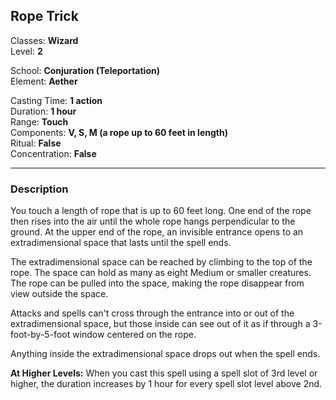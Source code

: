 ## Rope Trick

Classes: **Wizard**  
Level: **2**  

School: **Conjuration (Teleportation)**  
Element: **Aether**  

Casting Time: **1 action**  
Duration: **1 hour**  
Range: **Touch**  
Components: **V, S, M (a rope up to 60 feet in length)**  
Ritual: **False**  
Concentration: **False**  

------

### Description

You touch a length of rope that is up to 60 feet long. One end of the rope then rises into the air until the whole rope hangs perpendicular to the ground. At the upper end of the rope, an invisible entrance opens to an extradimensional space that lasts until the spell ends.

The extradimensional space can be reached by climbing to the top of the rope. The space can hold as many as eight Medium or smaller creatures. The rope can be pulled into the space, making the rope disappear from view outside the space.

Attacks and spells can't cross through the entrance into or out of the extradimensional space, but those inside can see out of it as if through a 3-foot-by-5-foot window centered on the rope.

Anything inside the extradimensional space drops out when the spell ends.

**At Higher Levels:** When you cast this spell using a spell slot of 3rd level or higher, the duration increases by 1 hour for every spell slot level above 2nd.